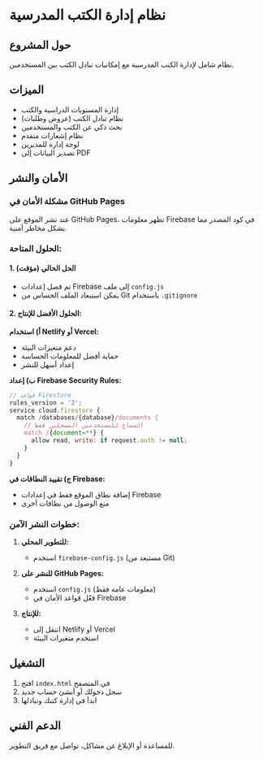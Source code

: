 # نظام إدارة الكتب المدرسية

## حول المشروع
نظام شامل لإدارة الكتب المدرسية مع إمكانيات تبادل الكتب بين المستخدمين.

## الميزات
- إدارة المستويات الدراسية والكتب
- نظام تبادل الكتب (عروض وطلبات)
- بحث ذكي عن الكتب والمستخدمين
- نظام إشعارات متقدم
- لوحة إدارة للمديرين
- تصدير البيانات إلى PDF

## الأمان والنشر

### مشكلة الأمان في GitHub Pages
عند نشر الموقع على GitHub Pages، تظهر معلومات Firebase في كود المصدر مما يشكل مخاطر أمنية.

### الحلول المتاحة:

#### 1. الحل الحالي (مؤقت)
- تم فصل إعدادات Firebase إلى ملف `config.js`
- يمكن استبعاد الملف الحساس من Git باستخدام `.gitignore`

#### 2. الحلول الأفضل للإنتاج:

**أ) استخدام Netlify أو Vercel:**
- دعم متغيرات البيئة
- حماية أفضل للمعلومات الحساسة
- إعداد أسهل للنشر

**ب) إعداد Firebase Security Rules:**
```javascript
// قواعد Firestore
rules_version = '2';
service cloud.firestore {
  match /databases/{database}/documents {
    // السماح للمستخدمين المسجلين فقط
    match /{document=**} {
      allow read, write: if request.auth != null;
    }
  }
}
```

**ج) تقييد النطاقات في Firebase:**
- إضافة نطاق الموقع فقط في إعدادات Firebase
- منع الوصول من نطاقات أخرى

### خطوات النشر الآمن:

1. **للتطوير المحلي:**
   - استخدم `firebase-config.js` (مستبعد من Git)

2. **للنشر على GitHub Pages:**
   - استخدم `config.js` (معلومات عامة فقط)
   - فعّل قواعد الأمان في Firebase

3. **للإنتاج:**
   - انتقل إلى Netlify أو Vercel
   - استخدم متغيرات البيئة

## التشغيل
1. افتح `index.html` في المتصفح
2. سجل دخولك أو أنشئ حساب جديد
3. ابدأ في إدارة كتبك وتبادلها

## الدعم الفني
للمساعدة أو الإبلاغ عن مشاكل، تواصل مع فريق التطوير.
